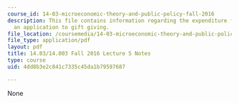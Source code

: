 ```yaml
---
course_id: 14-03-microeconomic-theory-and-public-policy-fall-2016
description: This file contains information regarding the expenditure function, with
  an application to gift giving.
file_location: /coursemedia/14-03-microeconomic-theory-and-public-policy-fall-2016/4dd8b3e2c841c7335c45da1b79597687_MIT14_03F16_lec5.pdf
file_type: application/pdf
layout: pdf
title: 14.03/14.003 Fall 2016 Lecture 5 Notes
type: course
uid: 4dd8b3e2c841c7335c45da1b79597687

---
```

None